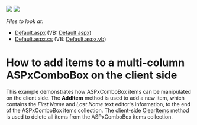 <!-- default badges list -->
[![](https://img.shields.io/badge/Open_in_DevExpress_Support_Center-FF7200?style=flat-square&logo=DevExpress&logoColor=white)](https://supportcenter.devexpress.com/ticket/details/E1332)
[![](https://img.shields.io/badge/📖_How_to_use_DevExpress_Examples-e9f6fc?style=flat-square)](https://docs.devexpress.com/GeneralInformation/403183)
<!-- default badges end -->
<!-- default file list -->
*Files to look at*:

* [Default.aspx](./CS/WebSite/Default.aspx) (VB: [Default.aspx](./VB/WebSite/Default.aspx))
* [Default.aspx.cs](./CS/WebSite/Default.aspx.cs) (VB: [Default.aspx.vb](./VB/WebSite/Default.aspx.vb))
<!-- default file list end -->
# How to add items to a multi-column ASPxComboBox on the client side


<p>This example demonstrates how ASPxComboBox items can be manipulated on the client side. The <strong>AddItem</strong> method is used to add a new item, which contains the <i>First Name</i> and <i>Last Name</i> text editor's information, to the end of the ASPxComboBox items collection. The client-side <a href="http://documentation.devexpress.com/#AspNet/DevExpressWebASPxEditorsScriptsASPxClientComboBox_ClearItemstopic"><u>ClearItems</u></a> method is used to delete all items from the ASPxComboBox items collection.</p>

<br/>


